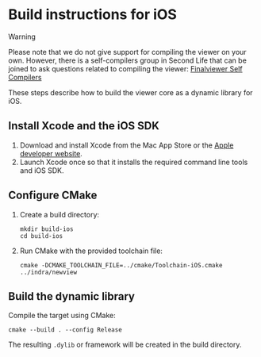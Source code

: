# Build instructions for iOS

> [!WARNING]
> Please note that we do not give support for compiling the viewer on your own. However, there is a self-compilers group in Second Life that can be joined to ask questions related to compiling the viewer: [Finalviewer Self Compilers](https://tinyurl.com/finalviewer-self-compilers)

These steps describe how to build the viewer core as a dynamic library for iOS.

## Install Xcode and the iOS SDK

1. Download and install Xcode from the Mac App Store or the [Apple developer website](https://developer.apple.com/download).
2. Launch Xcode once so that it installs the required command line tools and iOS SDK.

## Configure CMake

1. Create a build directory:
   ```
   mkdir build-ios
   cd build-ios
   ```
2. Run CMake with the provided toolchain file:
   ```
   cmake -DCMAKE_TOOLCHAIN_FILE=../cmake/Toolchain-iOS.cmake ../indra/newview
   ```

## Build the dynamic library

Compile the target using CMake:

```
cmake --build . --config Release
```

The resulting `.dylib` or framework will be created in the build directory.
